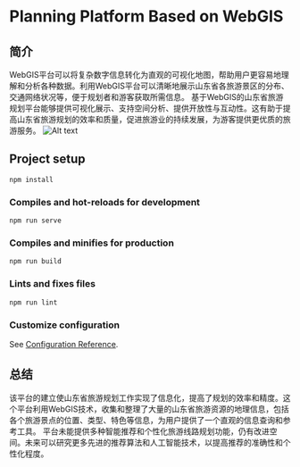 # Planning Platform Based on WebGIS
## 简介
WebGIS平台可以将复杂数字信息转化为直观的可视化地图，帮助用户更容易地理解和分析各种数据。利用WebGIS平台可以清晰地展示山东省各旅游景区的分布、交通网络状况等，便于规划者和游客获取所需信息。
基于WebGIS的山东省旅游规划平台能够提供可视化展示、支持空间分析、提供开放性与互动性。这有助于提高山东省旅游规划的效率和质量，促进旅游业的持续发展，为游客提供更优质的旅游服务。
![Alt text](image.png)


## Project setup
```
npm install
```

### Compiles and hot-reloads for development
```
npm run serve
```

### Compiles and minifies for production
```
npm run build
```

### Lints and fixes files
```
npm run lint
```

### Customize configuration
See [Configuration Reference](https://cli.vuejs.org/config/).

## 总结
该平台的建立使山东省旅游规划工作实现了信息化，提高了规划的效率和精度。这个平台利用WebGIS技术，收集和整理了大量的山东省旅游资源的地理信息，包括各个旅游景点的位置、类型、特色等信息，为用户提供了一个直观的信息查询和参考工具。
平台未能提供多种智能推荐和个性化旅游线路规划功能，仍有改进空间。未来可以研究更多先进的推荐算法和人工智能技术，以提高推荐的准确性和个性化程度。


